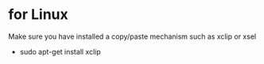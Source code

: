 # for Linux
Make sure you have installed a copy/paste mechanism such as xclip or xsel
- sudo apt-get install xclip

